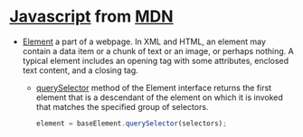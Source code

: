 # [Javascript](https://developer.mozilla.org/en-US/docs/Web/JavaScript) from [MDN](https://developer.mozilla.org/en-US/)

- [Element](https://developer.mozilla.org/en-US/docs/Glossary/Element)
  a part of a webpage. In XML and HTML, an element may contain a data item or a chunk of text or an image, or perhaps nothing. A typical element includes an opening tag with some attributes, enclosed text content, and a closing tag.

  - [querySelector](https://developer.mozilla.org/en-US/docs/Web/API/Element/querySelector)
    method of the Element interface returns the first element that is a descendant of the element on which it is invoked that matches the specified group of selectors.

    ```javascript
    element = baseElement.querySelector(selectors);
    ```

```

```
